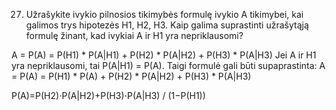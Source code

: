27. Užrašykite ivykio pilnosios tikimybės formulę ivykio A tikimybei, kai galimos trys hipotezės
H1, H2, H3. Kaip galima suprastinti užrašytąją formulę žinant, kad ivykiai A ir H1 yra nepriklausomi?

A = P(A) = P(H1) * P(A|H1) + P(H2) * P(A|H2) + P(H3) * P(A|H3)
Jei A ir H1 yra nepriklausomi, tai P(A|H1) = P(A). Taigi formulė gali būti supaprastinta:
A = P(A) = P(H1) * P(A) + P(H2) * P(A|H2) + P(H3) * P(A|H3)

P(A)=P(H2)⋅P(A|H2)+P(H3)⋅P(A|H3) / (1−P(H1​))